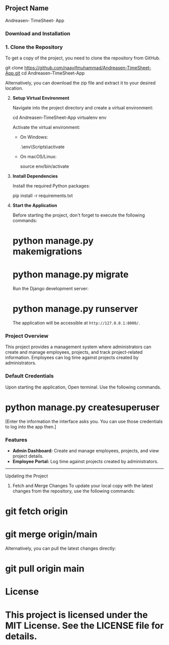 

## Project Name

Andreasen‐ TimeSheet‐ App

### Download and Installation

### 1. Clone the Repository
To get a copy of the project, you need to clone the repository from GitHub.


git clone https://github.com/naayifmuhammad/Andreasen-TimeSheet-App.git
cd Andreasen-TimeSheet-App


   Alternatively, you can download the zip file and extract it to your desired location.

2. **Setup Virtual Environment**

   Navigate into the project directory and create a virtual environment:

   cd Andreasen-TimeSheet-App
   virtualenv env

   Activate the virtual environment:

   - On Windows:

     .\env\Scripts\activate

   - On macOS/Linux:


     source env/bin/activate

3. **Install Dependencies**

   Install the required Python packages:

   pip install -r requirements.txt


4. **Start the Application**

   Before starting the project, don't forget to execute the following commands:

   # python manage.py makemigrations
   # python manage.py migrate

   Run the Django development server:

   # python manage.py runserver
   

   The application will be accessible at `http://127.0.0.1:8000/`.

### Project Overview

This project provides a management system where administrators can create and manage employees, projects, and track project-related information. Employees can log time against projects created by administrators.

### Default Credentials

Upon starting the application, Open terminal. Use the following commands.

# python manage.py createsuperuser

[Enter the information the interface asks you. You can use those credentials to log into the app then.]

### Features

- **Admin Dashboard:** Create and manage employees, projects, and view project details.
- **Employee Portal:** Log time against projects created by administrators.

---

Updating the Project
1. Fetch and Merge Changes
To update your local copy with the latest changes from the repository, use the following commands:

# git fetch origin
# git merge origin/main

Alternatively, you can pull the latest changes directly:

# git pull origin main


# License
# This project is licensed under the MIT License. See the LICENSE file for details.

